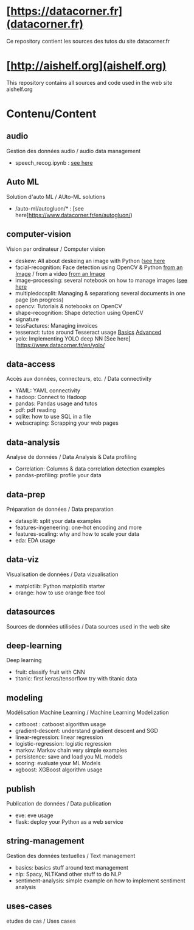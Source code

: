 # [https://datacorner.fr](datacorner.fr)
Ce repository contient les sources des tutos du site datacorner.fr

# [http://aishelf.org](aishelf.org)
This repository contains all sources and code used in the web site aishelf.org

# Contenu/Content
##  audio 
Gestion des données audio / audio data management  
*  speech_recog.ipynb : [see here](https://www.datacorner.fr/en/audio-recog/) 

## Auto ML
Solution d'auto ML / AUto-ML solutions
* /auto-ml/autogluon/* : [see here]https://www.datacorner.fr/en/autogluon/) 

## computer-vision 
Vision par ordinateur / Computer vision
*  deskew: All about deskeing an image with Python ([see here](https://www.datacorner.fr/en/deskew/)
*  facial-recognition: Face detection using OpenCV & Python [from an Image](https://www.datacorner.fr/en/reco-faciale-opencv/) / from a video [from an Image](https://www.datacorner.fr/reco-faciale-opencv-2/)
*  image-processing: several notebook on how to manage images ([see here](https://www.datacorner.fr/en/image-processing/)
*  multipledocsplit: Managing & separationg several documents in one page (on progress)
*  opencv: Tutorials & notebooks on OpenCV
*  shape-recognition: Shape detection using OpenCV
*  signature
*  tessFactures: Managing invoices
*  tesseract: tutos around Tesseract usage [Basics](https://www.datacorner.fr/en/tesseract/) [Advanced](https://www.datacorner.fr/en/tesseract-adv/)
*  yolo: Implementing YOLO deep NN [See here](https://www.datacorner.fr/en/yolo/

## data-access
Accès aux données, connecteurs, etc. / Data connectivity
*  YAML: YAML connectivity
*  hadoop: Connect to Hadoop
*  pandas: Pandas usage and tutos
*  pdf: pdf reading
*  sqlite: how to use SQL in a file
*  webscraping: Scrapping your web pages

## data-analysis 
Analyse de données / Data Analysis & Data profiling
*  Correlation: Columns & data correlation detection examples
*  pandas-profiling: profile your data

## data-prep 
Préparation de données / Data preparation
*  datasplit: split your data examples
*  features-ingeneering: one-hot encoding and more
*  features-scaling: why and how to scale your data
*  eda: EDA usage

## data-viz 
Visualisation de données / Data vizualisation
*  matplotlib: Python matplotlib starter
*  orange: how to use orange free tool

## datasources 
Sources de données utilisées / Data sources used in the web site

## deep-learning 
Deep learning
*  fruit: classify fruit with CNN
*  titanic: first keras/tensorflow try with titanic data

## modeling 
Modélisation Machine Learning / Machine Learning Modelization
*  catboost : catboost algorithm usage
*  gradient-descent: understand gradient descent and SGD
*  linear-regression: linear regression
*  logistic-regression: logistic regression
*  markov: Markov chain very simple examples
*  persistence: save and load you ML models
*  scoring: evaluate your ML Models
*  xgboost: XGBoost algorithm usage

## publish 
Publication de données / Data publication
*  eve: eve usage
*  flask: deploy your Python as a web service 

## string-management 
Gestion des données textuelles / Text management
*  basics: basics stuff around text management
*  nlp: Spacy, NLTKand other stuff to do NLP
*  sentiment-analysis: simple example on how to implement sentiment analysis

## uses-cases 
etudes de cas / Uses cases

